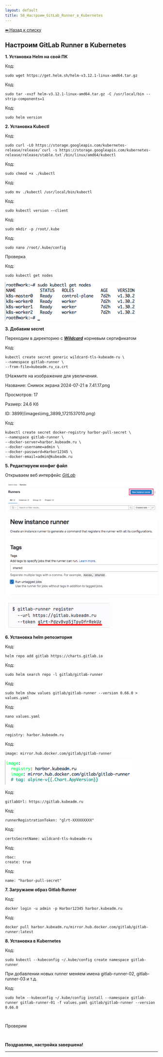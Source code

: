 ```yaml
---
layout: default
title: 58_Настроим_GitLab_Runner_в_Kubernetes
---
```

<a class="back-link" href="index.html">⬅ Назад к списку</a>


##  Настроим GitLab Runner в Kubernetes 

  
**1\. Установка Helm на свой ПК**  
  


Код:
    
    
    sudo wget https://get.helm.sh/helm-v3.12.1-linux-amd64.tar.gz

Код:
    
    
    sudo tar -xvzf helm-v3.12.1-linux-amd64.tar.gz -C /usr/local/bin --strip-components=1

Код:
    
    
    sudo helm version

**2\. Установка Kubectl**  
  


Код:
    
    
    sudo curl -LO https://storage.googleapis.com/kubernetes-release/release/`curl -s https://storage.googleapis.com/kubernetes-release/release/stable.txt`/bin/linux/amd64/kubectl

Код:
    
    
    sudo chmod +x ./kubectl

Код:
    
    
    sudo mv ./kubectl /usr/local/bin/kubectl

Код:
    
    
    sudo kubectl version --client

Код:
    
    
    sudo mkdir -p /root/.kube

Код:
    
    
    sudo nano /root/.kube/config

Проверка  
  


Код:
    
    
    sudo kubectl get nodes

![Нажмите на изображение для увеличения.  Название:	image_2984.png Просмотров:	0 Размер:	14.4 Кб ID:	3886](images\\img_3886_1720420036.png)​  
  
**3\. Добавим secret**  
  
Переходим в директорию с _[**Wildcard**](https://forum.kubeadm.ru/node/3514)_ корневым сертификатом  
  


Код:
    
    
    kubectl create secret generic wildcard-tls-kubeadm-ru \
    --namespace gitlab-runner \
    --from-file=kubeadm.ru_ca.crt

![Нажмите на изображение для увеличения.



Название:	Снимок экрана 2024-07-21 в 7.41.17.png

Просмотров:	17

Размер:	24.6 Кб

ID:	3899](images\\img_3899_1721537010.png)  
  


Код:
    
    
    kubectl create secret docker-registry harbor-pull-secret \
    --namespace gitlab-runner \
    --docker-server=harbor.kubeadm.ru \
    --docker-username=admin \
    --docker-password=Harbor12345 \
    --docker-email=admin@kubeadm.ru

**5\. Редактируем конфиг файл**  
  
  
Открываем веб интерфейс [_GitLab_](https://forum.kubeadm.ru/node/3604)  
  
![Нажмите на изображение для увеличения.  Название:	image_2929.png Просмотров:	0 Размер:	20.9 Кб ID:	3889](images\\img_3889_1719852817.png)  
  
![Нажмите на изображение для увеличения.  Название:	image_2928.png Просмотров:	0 Размер:	43.6 Кб ID:	3890](images\\img_3890_1719852783.png)  
  
![Нажмите на изображение для увеличения.  Название:	Снимок экрана 2024-07-20 в 9.53.52.png Просмотров:	0 Размер:	12.3 Кб ID:	3893](images\\img_3893_1721458556.png)  
  
**6\. Установка helm репозитория**  
  


Код:
    
    
    helm repo add gitlab https://charts.gitlab.io

Код:
    
    
    sudo helm search repo -l gitlab/gitlab-runner

Код:
    
    
    sudo helm show values gitlab/gitlab-runner --version 0.66.0 > values.yaml

Код:
    
    
    nano values.yaml

Код:
    
    
    registry: harbor.kubeadm.ru

Код:
    
    
    image: mirror.hub.docker.com/gitlab/gitlab-runner

![Нажмите на изображение для увеличения.  Название:	Снимок экрана 2024-07-20 в 11.04.36.png Просмотров:	0 Размер:	10.6 Кб ID:	3898](images\\img_3898_1721462710.png)  
  


Код:
    
    
    gitlabUrl: https://gitlab.kubeadm.ru

Код:
    
    
    runnerRegistrationToken: "glrt-XXXXXXXXX"

Код:
    
    
    certsSecretName: wildcard-tls-kubeadm-ru

Код:
    
    
    rbac:
    create: true

Код:
    
    
    name: "harbor-pull-secret"

**7\. Загружаем образ Gitlab Runner**  
  


Код:
    
    
    docker login -u admin -p Harbor12345 harbor.kubeadm.ru

Код:
    
    
    docker pull harbor.kubeadm.ru/mirror.hub.docker.com/gitlab/gitlab-runner:latest

**8\. Установка в Kubernetes**  
  


Код:
    
    
    sudo kubectl --kubeconfig ~/.kube/config create namespace gitlab-runner

При добавлении новых runner меняем имена gitlab-runner-02, gitlab-runner-03 и т.д.  
  


Код:
    
    
    sudo helm --kubeconfig ~/.kube/config install --namespace gitlab-runner gitlab-runner-01 -f values.yaml gitlab/gitlab-runner --version 0.66.0

​  
  
Проверим  
  
​  
  
  
  
**Поздравляю, настройка завершена!**


---

